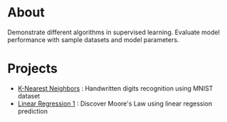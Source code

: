 # About
Demonstrate different algorithms in supervised learning. Evaluate model performance with sample datasets and model parameters.

# Projects
* [K-Nearest Neighbors](https://github.com/woo-chia-wei/python-supervised-learning/blob/master/knn.ipynb) : Handwritten digits recognition using MNIST dataset
* [Linear Regression 1](https://github.com/woo-chia-wei/python-supervised-learning/blob/master/linear_regression_1.ipynb) : Discover Moore's Law using linear regession prediction
